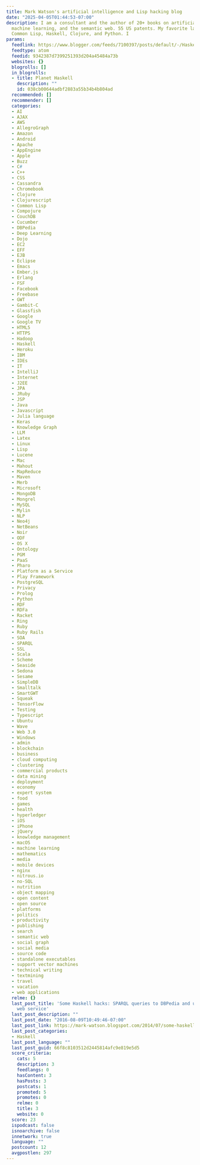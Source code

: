 ```yaml
---
title: Mark Watson's artificial intelligence and Lisp hacking blog
date: "2025-04-05T01:44:53-07:00"
description: I am a consultant and the author of 20+ books on artificial intelligence,
  machine learning, and the semantic web. 55 US patents. My favorite languages are
  Common Lisp, Haskell, Clojure, and Python. I
params:
  feedlink: https://www.blogger.com/feeds/7100397/posts/default/-/Haskell
  feedtype: atom
  feedid: 9342387d7399251393d204a45484a73b
  websites: {}
  blogrolls: []
  in_blogrolls:
  - title: Planet Haskell
    description: ""
    id: 038cb00644adbf2883a55b34b4b804ad
  recommended: []
  recommender: []
  categories:
  - AI
  - AJAX
  - AWS
  - AllegroGraph
  - Amazon
  - Android
  - Apache
  - AppEngine
  - Apple
  - Buzz
  - C#
  - C++
  - CSS
  - Cassandra
  - Chromebook
  - Clojure
  - Clojurescript
  - Common Lisp
  - Compojure
  - CouchDB
  - Cucumber
  - DBPedia
  - Deep Learning
  - Dojo
  - EC2
  - EFF
  - EJB
  - Eclipse
  - Emacs
  - Ember.js
  - Erlang
  - FSF
  - Facebook
  - Freebase
  - GWT
  - Gambit-C
  - Glassfish
  - Google
  - Google TV
  - HTML5
  - HTTPS
  - Hadoop
  - Haskell
  - Heroku
  - IBM
  - IDEs
  - IT
  - IntelliJ
  - Internet
  - J2EE
  - JPA
  - JRuby
  - JSP
  - Java
  - Javascript
  - Julia language
  - Keras
  - Knowledge Graph
  - LLM
  - Latex
  - Linux
  - Lisp
  - Lucene
  - Mac
  - Mahout
  - MapReduce
  - Maven
  - Merb
  - Microsoft
  - MongoDB
  - Mongrel
  - MySQL
  - Mylin
  - NLP
  - Neo4j
  - NetBeans
  - Noir
  - ODF
  - OS X
  - Ontology
  - PGM
  - PaaS
  - Pharo
  - Platform as a Service
  - Play Framework
  - PostgreSQL
  - Privacy
  - Prolog
  - Python
  - RDF
  - RDFa
  - Racket
  - Ring
  - Ruby
  - Ruby Rails
  - SOA
  - SPARQL
  - SSL
  - Scala
  - Scheme
  - Seaside
  - Sedona
  - Sesame
  - SimpleDB
  - Smalltalk
  - SmartGWT
  - Squeak
  - TensorFlow
  - Testing
  - Typescript
  - Ubuntu
  - Wave
  - Web 3.0
  - Windows
  - admin
  - blockchain
  - business
  - cloud computing
  - clustering
  - commercial products
  - data mining
  - deployment
  - economy
  - expert system
  - food
  - games
  - health
  - hyperledger
  - iOS
  - iPhone
  - jQuery
  - knowledge management
  - macOS
  - machine learning
  - mathematics
  - media
  - mobile devices
  - nginx
  - nitrous.io
  - no-SQL
  - nutrition
  - object mapping
  - open content
  - open source
  - platforms
  - politics
  - productivity
  - publishing
  - search
  - semantic web
  - social graph
  - social media
  - source code
  - standalone executables
  - support vector machines
  - technical writing
  - textmining
  - travel
  - vacation
  - web applications
  relme: {}
  last_post_title: 'Some Haskell hacks: SPARQL queries to DBPedia and using OpenCalais
    web service'
  last_post_description: ""
  last_post_date: "2016-08-09T10:49:46-07:00"
  last_post_link: https://mark-watson.blogspot.com/2014/07/some-haskell-hacks-sparql-queries-to.html
  last_post_categories:
  - Haskell
  last_post_language: ""
  last_post_guid: 66f8c8103512d2445814afc9e819e5d5
  score_criteria:
    cats: 5
    description: 3
    feedlangs: 0
    hasContent: 3
    hasPosts: 3
    postcats: 1
    promoted: 5
    promotes: 0
    relme: 0
    title: 3
    website: 0
  score: 23
  ispodcast: false
  isnoarchive: false
  innetwork: true
  language: ""
  postcount: 12
  avgpostlen: 297
---
```

